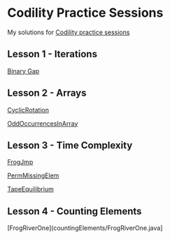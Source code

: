 # Codility Practice Sessions

My solutions for [Codility practice sessions](https://app.codility.com/programmers/lessons/)

## Lesson 1 - Iterations
[Binary Gap](iterations/BinaryGap.java)

## Lesson 2 - Arrays
[CyclicRotation](arrays/CyclicRotation.java)

[OddOccurrencesInArray](arrays/OddOccurrencesInArray.java)

## Lesson 3 - Time Complexity
[FrogJmp](timeComplexity/FrogJmp.java)

[PermMissingElem](timeComplexity/PermMissingElem.java)

[TapeEquilibrium](timeComplexity/TapeEquilibrium.java)

## Lesson 4 - Counting Elements
[FrogRiverOne](countingElements/FrogRiverOne.java]
